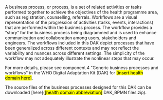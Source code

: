 A business process, or process, is a set of related activities or tasks 
performed together to achieve the objectives of the health programme area, 
such as registration, counselling, referrals. Workflows are a visual 
representation of the progression of activities (tasks, events, interactions) 
that are performed within the business process. The workflow provides a “story” 
for the business process being diagrammed and is used to enhance communication 
and collaboration among users, stakeholders and engineers. The workflows included in this DAK depict processes that have been generalized across different contexts and may not reflect the variability and nuances across different settings. The simplicity of the workflow may not adequately illustrate the nonlinear steps that may occur.


For more details, please see component 4 "Generic business processes and workflows" in the WHO Digital Adaptation Kit (DAK) for <mark>[insert health domain here]</mark>.

<!-- Insert below the link to the archive uploaded in ...input/business-processes -->
The source files of the business processes designed for this DAK can be downloaded [here](<mark>[health domain abbreviation]</mark> DAK_BPMN files.zip).
